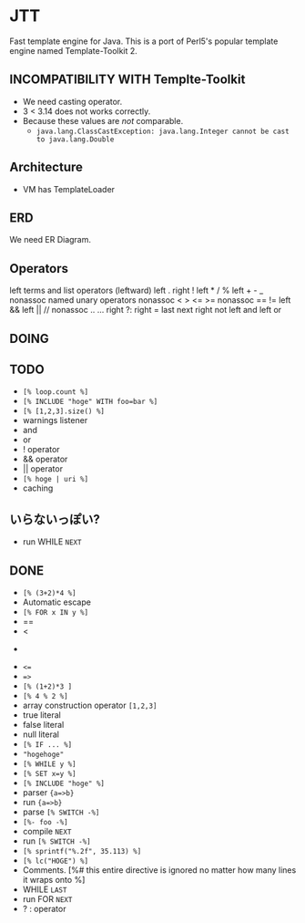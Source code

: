 # JTT

Fast template engine for Java.
This is a port of Perl5's popular template engine named Template-Toolkit 2.

## INCOMPATIBILITY WITH Templte-Toolkit

 * We need casting operator.
 * 3 < 3.14 does not works correctly.
  * Because these values are *not* comparable.
    * `java.lang.ClassCastException: java.lang.Integer cannot be cast to java.lang.Double`

## Architecture

  * VM has TemplateLoader

## ERD

We need ER Diagram.

## Operators

  left	terms and list operators (leftward)
  left	.
  right	!
  left	* / %
  left	+ - _
  nonassoc	named unary operators
  nonassoc	< > <= >=
  nonassoc	== !=
  left	&&
  left	|| //
  nonassoc	..  ...
  right	?:
  right	= last next
  right	not
  left	and
  left	or

## DOING


## TODO

 * `[% loop.count %]`
* `[% INCLUDE "hoge" WITH foo=bar %]`
 * `[% [1,2,3].size() %]`
 * warnings listener
 * and
 * or
 * ! operator
 * && operator
 * || operator
* `[% hoge | uri %]`
 * caching

## いらないっぽい?

* run WHILE `NEXT`

## DONE

 * `[% (3+2)*4 %]`
 * Automatic escape
 * `[% FOR x IN y %]`
 * ==
 * <
 * >
 * `<=`
 * `=>`
 * `[% (1+2)*3 ]`
 * `[% 4 % 2 %]`
 * array construction operator `[1,2,3]`
 * true literal
 * false literal
 * null literal
 * `[% IF ... %]`
* `"hogehoge"`
* `[% WHILE y %]`
* `[% SET x=y %]`
* `[% INCLUDE "hoge" %]`
* parser `{a=>b}`
* run `{a=>b}`
* parse `[% SWITCH -%]`
* `[%- foo -%]`
* compile `NEXT`
* run `[% SWITCH -%]`
* `[% sprintf("%.2f", 35.113) %]`
* `[% lc("HOGE") %]`
* Comments. [%# this entire directive is ignored no
    matter how many lines it wraps onto
%]
* WHILE `LAST`
* run FOR `NEXT`
* ? : operator
